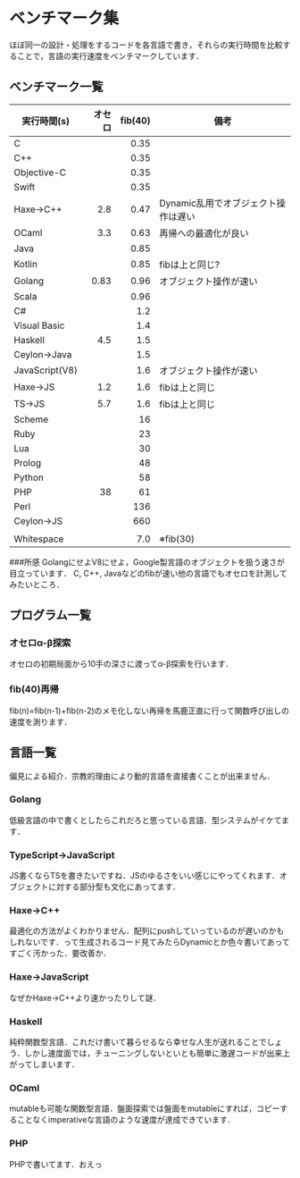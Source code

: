 # ベンチマーク集

ほぼ同一の設計・処理をするコードを各言語で書き，それらの実行時間を比較することで，言語の実行速度をベンチマークしています．

## ベンチマーク一覧

| 実行時間(s) | オセロ | fib(40) | 備考 |
| --- | ----: | ---: | --- |
| C | | 0.35 | |
| C++ | | 0.35 | |
| Objective-C | | 0.35 | |
| Swift | | 0.35 | |
| Haxe→C++ | 2.8 | 0.47 | Dynamic乱用でオブジェクト操作は遅い |
| OCaml | 3.3 | 0.63 | 再帰への最適化が良い |
| Java | | 0.85 | |
| Kotlin | | 0.85 | fibは上と同じ? |
| Golang | 0.83 | 0.96 | オブジェクト操作が速い |
| Scala | | 0.96 | |
| C# | | 1.2 | |
| Visual Basic | | 1.4 | |
| Haskell | 4.5 | 1.5 | |
| Ceylon→Java | | 1.5 | |
| JavaScript(V8) | | 1.6 | オブジェクト操作が速い |
| Haxe→JS | 1.2 | 1.6 | fibは上と同じ |
| TS→JS | 5.7 | 1.6 | fibは上と同じ |
| Scheme | | 16 | |
| Ruby | | 23 | |
| Lua | | 30 | |
| Prolog | | 48 | |
| Python | | 58 | |
| PHP | 38 | 61 | |
| Perl | | 136 | |
| Ceylon→JS | | 660 |  |
| | | | |
| Whitespace | | 7.0 | ※fib(30) |

###所感
GolangにせよV8にせよ，Google製言語のオブジェクトを扱う速さが目立っています．
C, C++, Javaなどのfibが速い他の言語でもオセロを計測してみたいところ．

## プログラム一覧
### オセロα-β探索
オセロの初期局面から10手の深さに渡ってα-β探索を行います．

### fib(40)再帰
fib(n)=fib(n-1)+fib(n-2)のメモ化しない再帰を馬鹿正直に行って関数呼び出しの速度を測ります．

## 言語一覧
偏見による紹介．宗教的理由により動的言語を直接書くことが出来ません．

### Golang
低級言語の中で書くとしたらこれだろと思っている言語．型システムがイケてます．

### TypeScript→JavaScript
JS書くならTSを書きたいですね．JSのゆるさをいい感じにやってくれます．オブジェクトに対する部分型も文化にあってます．

### Haxe→C++
最適化の方法がよくわかりません．配列にpushしていっているのが遅いのかもしれないです．って生成されるコード見てみたらDynamicとか色々書いてあってすごく汚かった．要改善か．

### Haxe→JavaScript
なぜかHaxe→C++より速かったりして謎．

### Haskell
純粋関数型言語．これだけ書いて暮らせるなら幸せな人生が送れることでしょう．しかし速度面では，チューニングしないといとも簡単に激遅コードが出来上がってしまいます．

### OCaml
mutableも可能な関数型言語．盤面探索では盤面をmutableにすれば，コピーすることなくimperativeな言語のような速度が達成できています．

### PHP
PHPで書いてます．おえっ
